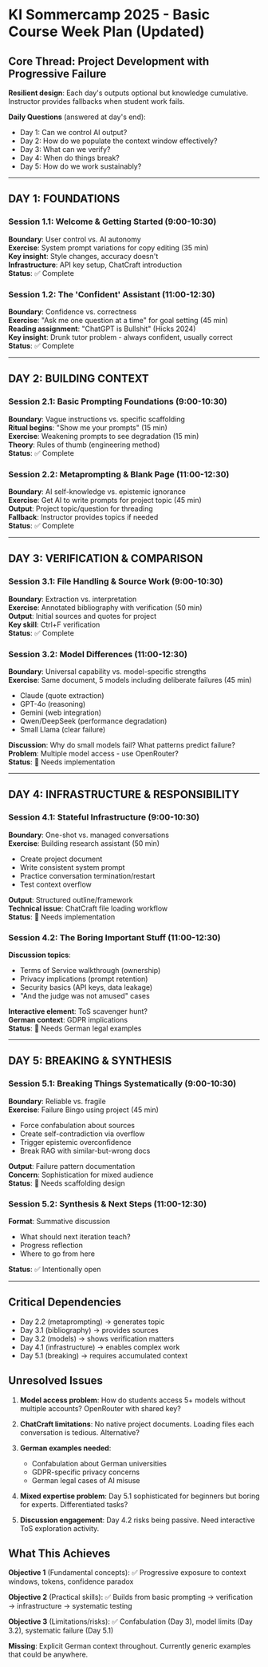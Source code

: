 # KI Sommercamp 2025 - Basic Course Week Plan (Updated)

## Core Thread: Project Development with Progressive Failure
**Resilient design**: Each day's outputs optional but knowledge cumulative. Instructor provides fallbacks when student work fails.

**Daily Questions** (answered at day's end):
- Day 1: Can we control AI output?
- Day 2: How do we populate the context window effectively?
- Day 3: What can we verify?
- Day 4: When do things break?
- Day 5: How do we work sustainably?

---

## DAY 1: FOUNDATIONS

### Session 1.1: Welcome & Getting Started (9:00-10:30)
**Boundary**: User control vs. AI autonomy  
**Exercise**: System prompt variations for copy editing (35 min)  
**Key insight**: Style changes, accuracy doesn't  
**Infrastructure**: API key setup, ChatCraft introduction  
**Status**: ✅ Complete

### Session 1.2: The 'Confident' Assistant (11:00-12:30)
**Boundary**: Confidence vs. correctness  
**Exercise**: "Ask me one question at a time" for goal setting (45 min)  
**Reading assignment**: "ChatGPT is Bullshit" (Hicks 2024)  
**Key insight**: Drunk tutor problem - always confident, usually correct  
**Status**: ✅ Complete

---

## DAY 2: BUILDING CONTEXT

### Session 2.1: Basic Prompting Foundations (9:00-10:30)
**Boundary**: Vague instructions vs. specific scaffolding  
**Ritual begins**: "Show me your prompts" (15 min)  
**Exercise**: Weakening prompts to see degradation (15 min)  
**Theory**: Rules of thumb (engineering method)  
**Status**: ✅ Complete

### Session 2.2: Metaprompting & Blank Page (11:00-12:30)
**Boundary**: AI self-knowledge vs. epistemic ignorance  
**Exercise**: Get AI to write prompts for project topic (45 min)  
**Output**: Project topic/question for threading  
**Fallback**: Instructor provides topics if needed  
**Status**: ✅ Complete

---

## DAY 3: VERIFICATION & COMPARISON

### Session 3.1: File Handling & Source Work (9:00-10:30)
**Boundary**: Extraction vs. interpretation  
**Exercise**: Annotated bibliography with verification (50 min)  
**Output**: Initial sources and quotes for project  
**Key skill**: Ctrl+F verification  
**Status**: ✅ Complete

### Session 3.2: Model Differences (11:00-12:30)
**Boundary**: Universal capability vs. model-specific strengths  
**Exercise**: Same document, 5 models including deliberate failures (45 min)
- Claude (quote extraction)
- GPT-4o (reasoning)  
- Gemini (web integration)
- Qwen/DeepSeek (performance degradation)
- Small Llama (clear failure)

**Discussion**: Why do small models fail? What patterns predict failure?  
**Problem**: Multiple model access - use OpenRouter?  
**Status**: 🔴 Needs implementation

---

## DAY 4: INFRASTRUCTURE & RESPONSIBILITY

### Session 4.1: Stateful Infrastructure (9:00-10:30)
**Boundary**: One-shot vs. managed conversations  
**Exercise**: Building research assistant (50 min)
- Create project document
- Write consistent system prompt
- Practice conversation termination/restart
- Test context overflow

**Output**: Structured outline/framework  
**Technical issue**: ChatCraft file loading workflow  
**Status**: 🔴 Needs implementation

### Session 4.2: The Boring Important Stuff (11:00-12:30)
**Discussion topics**:
- Terms of Service walkthrough (ownership)
- Privacy implications (prompt retention)
- Security basics (API keys, data leakage)
- "And the judge was not amused" cases

**Interactive element**: ToS scavenger hunt?  
**German context**: GDPR implications  
**Status**: 🔴 Needs German legal examples

---

## DAY 5: BREAKING & SYNTHESIS

### Session 5.1: Breaking Things Systematically (9:00-10:30)
**Boundary**: Reliable vs. fragile  
**Exercise**: Failure Bingo using project (45 min)
- Force confabulation about sources
- Create self-contradiction via overflow
- Trigger epistemic overconfidence
- Break RAG with similar-but-wrong docs

**Output**: Failure pattern documentation  
**Concern**: Sophistication for mixed audience  
**Status**: 🔴 Needs scaffolding design

### Session 5.2: Synthesis & Next Steps (11:00-12:30)
**Format**: Summative discussion
- What should next iteration teach?
- Progress reflection
- Where to go from here

**Status**: ✅ Intentionally open

---

## Critical Dependencies
- Day 2.2 (metaprompting) → generates topic
- Day 3.1 (bibliography) → provides sources  
- Day 3.2 (models) → shows verification matters
- Day 4.1 (infrastructure) → enables complex work
- Day 5.1 (breaking) → requires accumulated context

## Unresolved Issues

1. **Model access problem**: How do students access 5+ models without multiple accounts? OpenRouter with shared key?

2. **ChatCraft limitations**: No native project documents. Loading files each conversation is tedious. Alternative?

3. **German examples needed**:
   - Confabulation about German universities
   - GDPR-specific privacy concerns
   - German legal cases of AI misuse

4. **Mixed expertise problem**: Day 5.1 sophisticated for beginners but boring for experts. Differentiated tasks?

5. **Discussion engagement**: Day 4.2 risks being passive. Need interactive ToS exploration activity.

## What This Achieves

**Objective 1** (Fundamental concepts): ✅ Progressive exposure to context windows, tokens, confidence paradox

**Objective 2** (Practical skills): ✅ Builds from basic prompting → verification → infrastructure → systematic testing

**Objective 3** (Limitations/risks): ✅ Confabulation (Day 3), model limits (Day 3.2), systematic failure (Day 5.1)

**Missing**: Explicit German context throughout. Currently generic examples that could be anywhere.